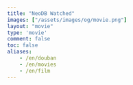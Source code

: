 ```yaml
---
title: "NeoDB Watched"
images: ["/assets/images/og/movie.png"]
layout: "movie"
type: 'movie'
comment: false
toc: false
aliases:
    - /en/douban
    - /en/movies
    - /en/film
---
```


